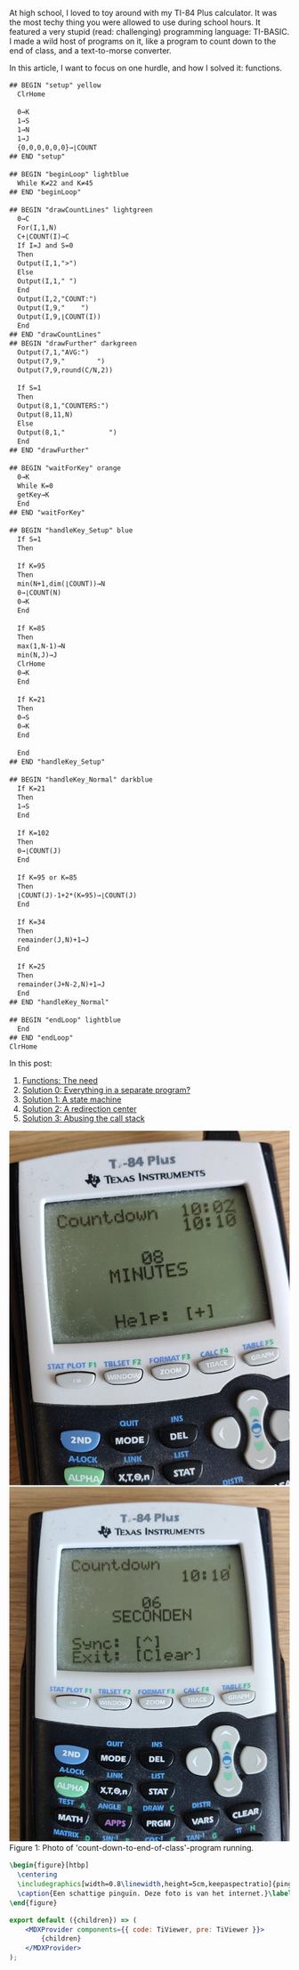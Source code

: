 

At high school, I loved to toy around with my TI-84 Plus calculator. It was the
most techy thing you were allowed to use during school hours. It featured a very
stupid (read: challenging) programming language: TI-BASIC. I made a wild host of
programs on it, like a program to count down to the end of class, and a
text-to-morse converter.

In this article, I want to focus on one hurdle, and how I solved it: functions.

```ti-basic tryit=true title="A try-it of the \"program\" in Solution 1"
## BEGIN "setup" yellow
  ClrHome

  0→K
  1→S
  1→N
  1→J
  {0,0,0,0,0,0}→⌊COUNT
## END "setup"

## BEGIN "beginLoop" lightblue
  While K≠22 and K≠45
## END "beginLoop"

## BEGIN "drawCountLines" lightgreen
  0→C
  For(I,1,N)
  C+⌊COUNT(I)→C
  If I=J and S=0
  Then
  Output(I,1,">")
  Else
  Output(I,1," ")
  End
  Output(I,2,"COUNT:")
  Output(I,9,"    ")
  Output(I,9,⌊COUNT(I))
  End
## END "drawCountLines"
## BEGIN "drawFurther" darkgreen
  Output(7,1,"AVG:")
  Output(7,9,"        ")
  Output(7,9,round(C/N,2))

  If S=1
  Then
  Output(8,1,"COUNTERS:")
  Output(8,11,N)
  Else
  Output(8,1,"           ")
  End
## END "drawFurther"

## BEGIN "waitForKey" orange
  0→K
  While K=0
  getKey→K
  End
## END "waitForKey"

## BEGIN "handleKey_Setup" blue
  If S=1
  Then

  If K=95
  Then
  min(N+1,dim(⌊COUNT))→N
  0→⌊COUNT(N)
  0→K
  End

  If K=85
  Then
  max(1,N-1)→N
  min(N,J)→J
  ClrHome
  0→K
  End

  If K=21
  Then
  0→S
  0→K
  End

  End
## END "handleKey_Setup"

## BEGIN "handleKey_Normal" darkblue
  If K=21
  Then
  1→S
  End

  If K=102
  Then
  0→⌊COUNT(J)
  End

  If K=95 or K=85
  Then
  ⌊COUNT(J)-1+2*(K=95)→⌊COUNT(J)
  End

  If K=34
  Then
  remainder(J,N)+1→J
  End

  If K=25
  Then
  remainder(J+N-2,N)+1→J
  End
## END "handleKey_Normal"

## BEGIN "endLoop" lightblue
  End
## END "endLoop"
ClrHome
```

In this post:
1. [Functions: The need](#theneed)
2. [Solution 0: Everything in a separate program?](#separateprogram)
3. [Solution 1: A state machine](#statemachine)
4. [Solution 2: A redirection center](#redirectioncenter)
5. [Solution 3: Abusing the call stack](#callstack)

<div style={{ display:"flex", flexFlow: "column nowrap", gap: "10px", borderTop: "3px solid black",
borderBottom: "3px solid black",paddingTop:"10px",paddingBottom:"10px" }}>
  <div style={{ display:"flex", width:"100%",flexFlow:"row wrap",gap:"30px" }}>
    <div style={{ flex:"1 1 200px" }}>
        <img src="/img/calculator/calculator_countdown_minutes.jpg" alt="CNTDWN <3" 
          style={{width:"100%"}}/>
    </div>
    <div style={{flex:"1 1 200px"}}>
      <img src="/img/calculator/calculator_countdown_seconds.jpg"
        alt="CNTDWN <3"
        style={{width:"100%"}}/>
    </div>
  </div>
  <div style={{ fontSize: "120%" }}>Figure 1: Photo of 'count-down-to-end-of-class'-program running.</div>
</div>


```latex title="figure.tex test"
\begin{figure}[htbp]
  \centering
  \includegraphics[width=0.8\linewidth,height=5cm,keepaspectratio]{pinguin.jpg}
  \caption{Een schattige pinguïn. Deze foto is van het internet.}\label{fig:pinguin}
\end{figure}
```


```jsx
export default ({children}) => (
    <MDXProvider components={{ code: TiViewer, pre: TiViewer }}>
        {children}
    </MDXProvider>
);
```



